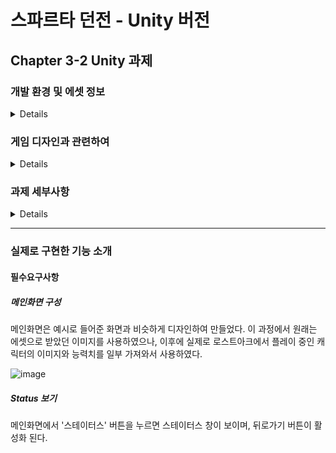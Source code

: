 # 스파르타 던전 - Unity 버전

## Chapter 3-2 Unity 과제

### 개발 환경 및 에셋 정보
<details>

#### 개발 환경
### Unity 2022.3.2f1

<br/>

#### 사용한 에셋

##### PixelWitchery
https://assetstore.unity.com/packages/2d/pixelwitchery-239673

<br/>

#### 사용한 폰트
##### 쿠키런 폰트
##### https://www.cookierunfont.com/

<br/>

#### 개발 기간
##### 2일 (20231212 ~ 20231213)
20231214 추가 개선 예정

<br/>

</details>

### 게임 디자인과 관련하여
<details>

이번 게임의 디자인은 이전에 만들었던 스파르타 던전을 콘솔에서 Unity버전으로 업그레이드 시키는 것이다.

단순히 이전에 만들었던 콘솔의 코드를 가져오는 것이 아니라,

지금까지 공부하며 쌓아왔던 경험치들을 녹여서 새롭게 게임을 만들려고 했으며,

이를 통해서 이전과 다르게 Class, Scriptable Object의 사용 및 다양한 Unity의 기능들을 활용하여 새롭게 만들었다.
  
</details>

### 과제 세부사항
<details>

#### 과제 개요
이전에 했던 C#의 내용을 유니티로 옮기는 내용이며 

배웠던 내용이 실제로 유니티에서 어떻게 적용되는지 연습해봅시다.

<br/>

#### 요구사항

##### 필수요구사항
1. 메인 화면 구성
  - 아이디
  - 레벨
  - 골드
  - Status 버튼 - 2. Stauts 보기
  - Inventory 버튼 - 3. Inventory 보기

<br/>

2. Status 보기
  - Status 버튼, Inventory 버튼 - 사라지기
  - 우측에 캐릭터 정보 표현
  - 뒤로가기 버튼을 누르면 1번 화면으로 이동

<br/>

3. Inventory 보기
  - Status 버튼, Inventory 버튼 - 사라지기
  - 우측에 Inventory 표시
  - 아이템을 클릭하면 장착관리
    - 아이템 장착 중 X : 장착 확인 팝업
    - 아이템 장착 중 O : 장착해제 확인 팝업
  - 장착중인 아이템은 표시
  - 뒤로가기 버튼을 누르면 1번 화면으로 이동

<br/>

##### 선택요구사항
1. 아이템 장착 팝업 업그레이드
  - 아이템을 클릭하면 해당 정보가 팝업에 나타나도록 적용
2. 상점 기능
  - 상점 버튼 추가
  - 구매 완류 후 팝업
  - 구매한 아이템은 인벤토리로 추가
  - 상점 아이템이 넘어간다면 스크롤 되게 적용

<br/>
  
</details>

----

### 실제로 구현한 기능 소개

#### 필수요구사항

##### 메인화면 구성

메인화면은 예시로 들어준 화면과 비슷하게 디자인하여 만들었다.
이 과정에서 원래는 에셋으로 받았던 이미지를 사용하였으나,
이후에 실제로 로스트아크에서 플레이 중인 캐릭터의 이미지와 능력치를 일부 가져와서 사용하였다.

![image](https://github.com/Lawrence1031/UnitySecondAssignment/assets/144416099/8fd7ef2e-79e5-4758-a7fa-a65cfc0f4c8a)


##### Status 보기

메인화면에서 '스테이터스' 버튼을 누르면 스테이터스 창이 보이며, 뒤로가기 버튼이 활성화 된다.
































